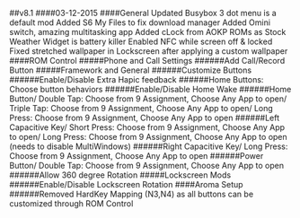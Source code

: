 ##v8.1
####03-12-2015
####General
Updated Busybox
3 dot menu is a default mod
Added S6 My Files to fix download manager
Added Omini switch, amazing multitasking app
Added cLock from AOKP ROMs as Stock Weather Widget is battery killer
Enabled NFC while screen off & locked
Fixed stretched wallpaper in Lockscreen after applying a custom wallpaper
####ROM Control
#####Phone and Call Settings
######Add Call/Record Button
#####Framework and General
######Customize Buttons
######Enable/Disable Extra Hapic feedback
######Home Buttons: Choose button behaviors
######Enable/Disable Home Wake
######Home Button/ Double Tap: Choose from 9 Assignment, Choose Any App to open/ Triple Tap: Choose from 9 Assignment, Choose Any App to open/ Long Press: Choose from 9 Assignment, Choose Any App to open
######Left Capacitive Key/ Short Press: Choose from 9 Assignment, Choose Any App to open/ Long Press: Choose from 9 Assignment, Choose Any App to open (needs to disable MultiWindows)
######Right Capacitive Key/ Long Press: Choose from 9 Assignment, Choose Any App to open
######Power Button/ Double Tap: Choose from 9 Assignment, Choose Any App to open
######Allow 360 degree Rotation
#####Lockscreen Mods
######Enable/Disable Lockscreen Rotation
####Aroma Setup
######Removed HardKey Mapping (N3,N4) as all buttons can be customized through ROM Control
